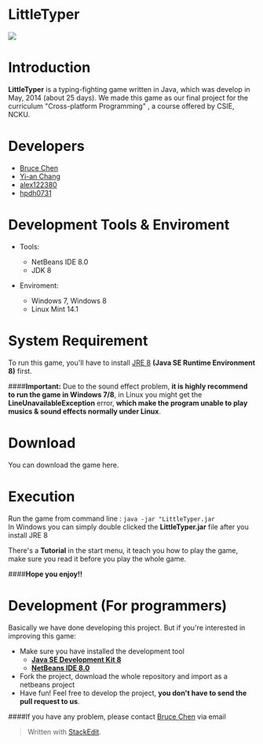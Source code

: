 
LittleTyper
============
![][1]

Introduction
============

**LittleTyper** is a typing-fighting game written in Java, which was develop in May, 2014 (about 25 days). We made this game as our final project for the curriculum "Cross-platform Programming" , a course offered by CSIE, NCKU.   

Developers
===========
* [Bruce Chen](https://github.com/bruce30262)
* [Yi-an Chang](https://github.com/YianChang)
* [alex122380](https://github.com/alex122380)
* [hpdh0731](https://github.com/hpdh0731)


Development Tools & Enviroment
====================
* Tools:
    * NetBeans IDE 8.0
    * JDK 8

* Enviroment:
    * Windows 7, Windows 8
    * Linux Mint 14.1


System Requirement
=====================
To run this game, you'll have to install [JRE 8](http://www.oracle.com/technetwork/java/javase/downloads/jre8-downloads-2133155.html) **(Java SE Runtime Environment 8)** first.

####**Important:**
Due to the sound effect problem, **it is highly recommend to run the game in Windows 7/8**, in Linux you might get the **LineUnavailableException** error, **which make the program unable to play musics & sound effects normally under Linux**.



Download
==========
You can download the game here.

Execution
==========
Run the game from command line : `java -jar "LittleTyper.jar`<br/>
In Windows you can simply double clicked the **LittleTyper.jar** file after you install JRE 8

There's a **Tutorial** in the start menu, it teach you how to play the game, make sure you read it before you play the whole game. 

####**Hope you enjoy!!**


Development (For programmers)
====================
Basically we have done developing this project. But if you're interested in improving this game:

* Make sure you have installed the development tool
    * **[Java SE Development Kit 8](http://www.oracle.com/technetwork/java/javase/downloads/jdk8-downloads-2133151.html)**
    * **[NetBeans IDE 8.0](https://netbeans.org/community/releases/80/)**
* Fork the project, download the whole repository and import as a netbeans project
* Have fun! Feel free to develop the project, **you don't have to send the pull request to us**.

####If you have any problem, please contact [Bruce Chen](https://github.com/bruce30262) via email 


> Written with [StackEdit](https://stackedit.io/).


  [1]: https://dl.dropboxusercontent.com/u/27097921/123.PNG